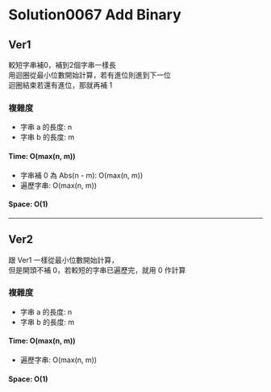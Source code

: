 # Solution0067 Add Binary

## Ver1

較短字串補0，補到2個字串一樣長  
用迴圈從最小位數開始計算，若有進位則進到下一位  
迴圈結束若還有進位，那就再補 1  

### 複雜度
- 字串 a 的長度: n
- 字串 b 的長度: m

#### Time: O(max(n, m))
- 字串補 0 為 Abs(n - m): O(max(n, m))
- 遍歷字串: O(max(n, m))

#### Space: O(1)

---

## Ver2

跟 Ver1 一樣從最小位數開始計算，  
但是開頭不補 0，若較短的字串已遍歷完，就用 0 作計算

### 複雜度
- 字串 a 的長度: n
- 字串 b 的長度: m

#### Time: O(max(n, m))
- 遍歷字串: O(max(n, m))

#### Space: O(1)